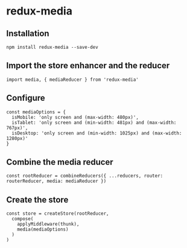 # redux-media

## Installation

```
npm install redux-media --save-dev
```

## Import the store enhancer and the reducer

```
import media, { mediaReducer } from 'redux-media'
```

## Configure

```
const mediaOptions = {
  isMobile: 'only screen and (max-width: 480px)',
  isTablet: 'only screen and (min-width: 481px) and (max-width: 767px)',
  isDesktop: 'only screen and (min-width: 1025px) and (max-width: 1280px)'
}
```

## Combine the media reducer

```
const rootReducer = combineReducers({ ...reducers, router: routerReducer, media: mediaReducer })
```

## Create the store

```
const store = createStore(rootReducer,
  compose(
    applyMiddleware(thunk),
    media(mediaOptions)
  )
)
```
